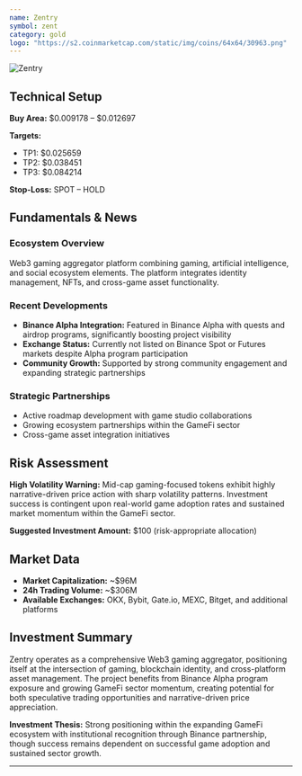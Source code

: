 ```yaml
---
name: Zentry
symbol: zent
category: gold
logo: "https://s2.coinmarketcap.com/static/img/coins/64x64/30963.png"
---
```


![Zentry](https://images2.imgbox.com/fa/0c/dPP2sbMS_o.png)

## Technical Setup

**Buy Area:** $0.009178 – $0.012697

**Targets:**
- TP1: $0.025659
- TP2: $0.038451
- TP3: $0.084214

**Stop-Loss:** SPOT – HOLD

## Fundamentals & News

### Ecosystem Overview
Web3 gaming aggregator platform combining gaming, artificial intelligence, and social ecosystem elements. The platform integrates identity management, NFTs, and cross-game asset functionality.

### Recent Developments
- **Binance Alpha Integration:** Featured in Binance Alpha with quests and airdrop programs, significantly boosting project visibility
- **Exchange Status:** Currently not listed on Binance Spot or Futures markets despite Alpha program participation
- **Community Growth:** Supported by strong community engagement and expanding strategic partnerships

### Strategic Partnerships
- Active roadmap development with game studio collaborations
- Growing ecosystem partnerships within the GameFi sector
- Cross-game asset integration initiatives

## Risk Assessment

**High Volatility Warning:** Mid-cap gaming-focused tokens exhibit highly narrative-driven price action with sharp volatility patterns. Investment success is contingent upon real-world game adoption rates and sustained market momentum within the GameFi sector.

**Suggested Investment Amount:** $100 (risk-appropriate allocation)

## Market Data

- **Market Capitalization:** ~$96M
- **24h Trading Volume:** ~$306M
- **Available Exchanges:** OKX, Bybit, Gate.io, MEXC, Bitget, and additional platforms

## Investment Summary

Zentry operates as a comprehensive Web3 gaming aggregator, positioning itself at the intersection of gaming, blockchain identity, and cross-platform asset management. The project benefits from Binance Alpha program exposure and growing GameFi sector momentum, creating potential for both speculative trading opportunities and narrative-driven price appreciation.

**Investment Thesis:** Strong positioning within the expanding GameFi ecosystem with institutional recognition through Binance partnership, though success remains dependent on successful game adoption and sustained sector growth.

---